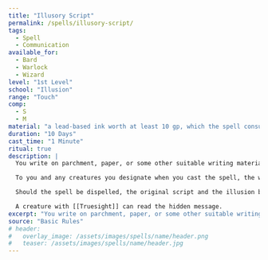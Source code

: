 ```yaml
---
title: "Illusory Script"
permalink: /spells/illusory-script/
tags:
  - Spell
  - Communication
available_for:
  - Bard
  - Warlock
  - Wizard
level: "1st Level"
school: "Illusion"
range: "Touch"
comp:
  - S
  - M
material: "a lead-based ink worth at least 10 gp, which the spell consumes"
duration: "10 Days"
cast_time: "1 Minute"
ritual: true
description: |
  You write on parchment, paper, or some other suitable writing material and imbue it with a potent illusion that lasts for the duration.

  To you and any creatures you designate when you cast the spell, the writing appears normal, written in your hand, and conveys whatever meaning you intended when you wrote the text. To all others, the writing appears as if it were written in an unknown or magical script that is unintelligible. Alternatively, you can cause the writing to appear to be an entirely different message, written in a different hand and language, though the language must be one you know.

  Should the spell be dispelled, the original script and the illusion both disappear.

  A creature with [[Truesight]] can read the hidden message.
excerpt: "You write on parchment, paper, or some other suitable writing material and imbue it with a potent illusion that lasts for the duration."
source: "Basic Rules"
# header:
#   overlay_image: /assets/images/spells/name/header.png
#   teaser: /assets/images/spells/name/header.jpg
---
```

